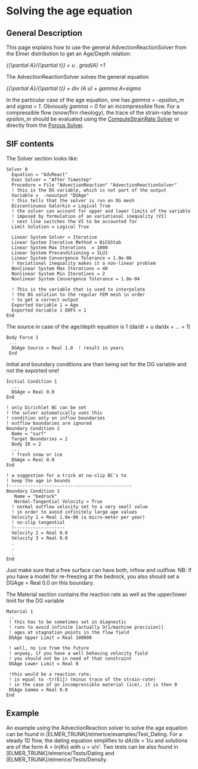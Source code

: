 # Solving the age equation
## General Description
This page explains how to use the general AdvectionReactionSolver from the Elmer distribution to get an Age/Depth relation:

*{{\partial A}/{\partial t}} + u . grad(A) =1*

The AdvectionReactionSolver solves the general equation

*{{\partial A}/{\partial t}} + div (A u) + gamma A=sigma*

In the particular case of the age equation, one has *gamma = -epsilon_m* and *sigma = 1*. Obviously *gamma = 0* for an incompressible flow. For a compressible flow (snow/firn rheology), the trace of the strain-rate tensor *epsilon_m* should be evaluated using the [ComputeStrainRate Solver](./ComputeStrainRate.md) or directly from the [Porous Solver](./PorousSolve.md).

## SIF contents
The Solver section looks like:

```
Solver 8
  Equation = "AdvReact"
  Exec Solver = "After Timestep"
  Procedure = File "AdvectionReaction" "AdvectionReactionSolver"
  ! this is the DG variable, which is not part of the output
  Variable =  -nooutput "DGAge"
  ! this tells that the solver is run on DG mesh
  Discontinuous Galerkin = Logical True
  ! the solver can account for upper and lower limits of the variable
  ! imposed by formulation of an variational inequality (VI)
  ! next line switches the VI to be accounted for
  Limit Solution = Logical True

  Linear System Solver = Iterative
  Linear System Iterative Method = BiCGStab
  Linear System Max Iterations  = 1000
  Linear System Preconditioning = ILU1
  Linear System Convergence Tolerance = 1.0e-06
  ! Variational inequality makes it a non-linear problem
  Nonlinear System Max Iterations = 40
  Nonlinear System Min Iterations = 2
  Nonlinear System Convergence Tolerance = 1.0e-04

  ! This is the variable that is used to interpolate
  ! the DG solution to the regular FEM mesh in order
  ! to get a correct output
  Exported Variable 1 = Age
  Exported Variable 1 DOFS = 1
End
```
The source in case of the age/depth equation is 1 (da/dt + u da/dx + … = 1)

```
Body Force 1
 ...
  DGAge Source = Real 1.0  ! result in years
 End
```
Initial and boundary conditions are then being set for the DG variable and not the exported one!

```
Initial Condition 1
  ...
  DGAge = Real 0.0
End

! only Dirichlet BC can be set
! the solver automatically uses this
! condition only on inflow boundaries
! outflow boundaries are ignored
Boundary Condition 2
  Name = "surf"
  Target Boundaries = 2
  Body ID = 2
  ...
  ! fresh snow or ice
  DGAge = Real 0.0
End

! a suggestion for a trick at no-slip BC's to
! keep the age in bounds
!----------------------------------------------
Boundary Condition 1
   Name = "bedrock"
   Normal-Tangential Velocity = True
  ! normal outflow velocity set to a very small value
  ! in order to avoid infinitely large age values
  Velocity 1 = Real 1.0e-06 (a micro-meter per year)
  ! no-slip tangential
  !-------------------
  Velocity 2 = Real 0.0
  Velocity 3 = Real 0.0
  .
  .
  .
End
```
Just make sure that a free surface can have both, inflow and outflow. NB: If you have a model for re-freezing at the bedrock, you also should set a DGAge = Real 0.0 on this boundary.

The Material section contains the reaction rate as well as the upper/lower limit for the DG variable

```
Material 1
 ..
 ! this has to be sometimes set in diagnostic
 ! runs to avoid infinite [actually O(1/machine precision)]
 ! ages at stagnation points in the flow field
 DGAge Upper Limit = Real 100000

 ! well, no ice from the future
 ! anyway, if you have a well behaving velocity field
 ! you should not be in need of that constraint
 DGAge Lower Limit = Real 0

 !this would be a reaction rate,
 ! is equal to -tr(Eij) (minus trace of the strain-rate) 
 ! in the case of an incompressible material (ice), it is then 0
 DGAge Gamma = Real 0.0
End
```
## Example
An example using the AdvectionReaction solver to solve the age equation can be found in [ELMER_TRUNK]/elmerice/examples/Test_Dating. For a steady 1D flow, the dating equation simplifies to dA/dx = 1/u and solutions are of the form A = ln(Kv) with u = v/v'.
Two tests can be also found in [ELMER_TRUNK]/elmerice/Tests/Dating and [ELMER_TRUNK]/elmerice/Tests/Density.
